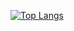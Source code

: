 [![Top Langs](https://github-readme-stats.vercel.app/api/top-langs/?username=SSStuart&show_icons=true&theme=dracula)](https://github.com/anuraghazra/github-readme-stats)
